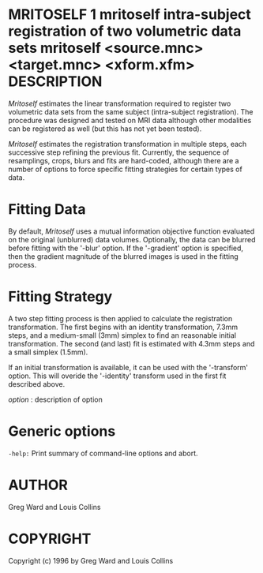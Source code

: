 MRITOSELF
1
mritoself
intra-subject registration of two volumetric data sets
mritoself
<options>
<source.mnc>
<target.mnc>
<xform.xfm>
DESCRIPTION
===========

*Mritoself* estimates the linear transformation required to register two volumetric data sets from the same subject (intra-subject registration). The procedure was designed and tested on MRI data although other modalities can be registered as well (but this has not yet been tested).

*Mritoself* estimates the registration transformation in multiple steps, each successive step refining the previous fit. Currently, the sequence of resamplings, crops, blurs and fits are hard-coded, although there are a number of options to force specific fitting strategies for certain types of data.

Fitting Data
============

By default, *Mritoself* uses a mutual information objective function evaluated on the original (unblurred) data volumes. Optionally, the data can be blurred before fitting with the '-blur' option. If the '-gradient' option is specified, then the gradient magnitude of the blurred images is used in the fitting process.

Fitting Strategy
================

A two step fitting process is then applied to calculate the registration transformation. The first begins with an identity transformation, 7.3mm steps, and a medium-small (3mm) simplex to find an reasonable initial transformation. The second (and last) fit is estimated with 4.3mm steps and a small simplex (1.5mm).

If an initial transformation is available, it can be used with the '-transform' option. This will overide the '-identity' transform used in the first fit described above.

*option* <val>: description of option

Generic options
===============

`-help:` Print summary of command-line options and abort.

AUTHOR
======

Greg Ward and Louis Collins

COPYRIGHT
=========

Copyright (c) 1996 by Greg Ward and Louis Collins

